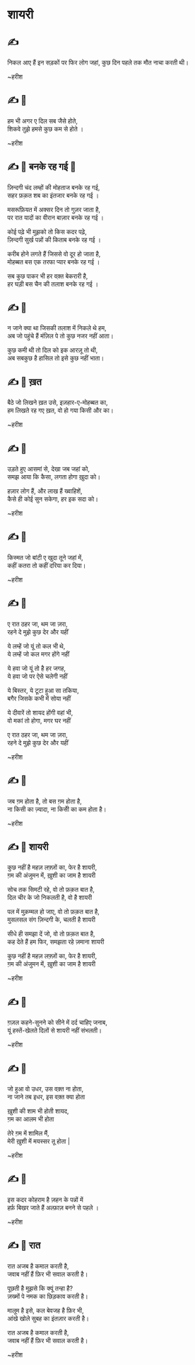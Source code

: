 # शायरी

## :writing_hand:

निकल आए हैं इन सड़कों पर फिर लोग जहां,
कुछ दिन पहले तक मौत नाचा करती थी।

~हरीश

## :writing_hand: :notebook: 

हम भी अगर ए दिल सब जैसे होते,   
शिकवे तुझे हमसे कुछ कम से होते ।

~हरीश

## :writing_hand: :notebook: बनके रह गई :arrows_counterclockwise:

ज़िन्दगी चंद लम्हों की मोहताज बनके रह गई,   
सहर फ़क़त शब का इंतजार बनके रह गई ।

मसरूफ़ियत में अक्सर दिन तो गुज़र जाता है,   
पर रात यादों का वीरान बाज़ार बनके रह गई ।

कोई पढ़े भी मुझको तो किस कदर पढ़े,    
ज़िन्दगी सुर्ख पन्नों की किताब बनके रह गई ।

करीब होने लगते हैं जिससे वो दूर हो जाता है,   
मोहब्बत बस एक तरफा प्यार बनके रह गई ।

सब कुछ पाकर भी हर वक़्त बेकरारी है,   
हर घड़ी बस चैन की तलाश बनके रह गई ।

## :writing_hand: :notebook: 

न जाने क्या था जिसकी तलाश में निकले थे हम,   
अब जो पहुंचे हैं मंज़िल पे तो कुछ नजर नहीं आता।   

कुछ कमी थी तो दिल को इक आरज़ू तो थी,   
अब सबकुछ है हासिल तो इसे कुछ नहीं भाता।   

## :writing_hand: :notebook: ख़त

बैठे जो लिखने ख़त उसे, इज़हार-ए-मोहब्बत का,   
हम लिखते रह गए ख़त, वो हो गया किसी और का।

~हरीश

## :writing_hand: :notebook:

उड़ते हुए आसमां से, देखा जब जहां को,   
समझ आया कि कैसा, लगता होगा ख़ुदा को।

हज़ार लोग हैं, और लाख हैं ख्वाहिशें,   
कैसे ही कोई सुन सकेगा, हर इक सदा को।

~हरीश
## :writing_hand: :notebook:

किस्मत जो बांटी ए खुदा तूने जहां में,   
कहीं कतरा तो कहीं दरिया कर दिया।

~हरीश

## :writing_hand: :notebook:  

ए रात ठहर जा, थम जा ज़रा,   
रहने दे मुझे कुछ देर और यहीं

ये लम्हें जो यूं तो कल भी थे,   
ये लम्हें जो कल मगर होंगे नहीं

ये हवा जो यूं तो है हर जगह,   
ये हवा जो पर ऐसे चलेगी नहीं

ये बिस्तर, ये टूटा हुआ सा तकिया,   
बगैर जिसके कभी में सोया नहीं

ये दीवारें तो शायद होंगी वहां भी,   
वो मकां तो होगा, मगर घर नहीं

ए रात ठहर जा, थम जा ज़रा,   
रहने दे मुझे कुछ देर और यहीं

~हरीश

## :writing_hand: :notebook:

जब ग़म होता है, तो बस ग़म होता है,   
ना किसी का ज़्यादा, ना किसीे का कम होता है। 

~हरीश

## :writing_hand: :notebook: शायरी


कुछ नहीं है महज़ लफ़्ज़ों का, फेर है शायरी,   
ग़म की अंजुमन में, ख़ुशी का जाम है शायरी 

सोच तक सिमटी रहे, वो तो फ़क़त बात है,   
दिल चीर के जो निकलती है, वो है शायरी

पल में मुक़म्मल हो जाए, वो तो फ़क़त बात है,    
मुसलसल संग ज़िन्दगी के, चलती है शायरी  

सीधे ही समझा दें जो, वो तो फ़क़त बात है,   
कह देते हैं हम फिर, समझता रहे ज़माना शायरी 

कुछ नहीं है महज़ लफ़्ज़ों का, फेर है शायरी,    
ग़म की अंजुमन में, ख़ुशी का जाम है शायरी 

~हरीश

## :writing_hand: :notebook:

ग़ज़ल कहने-सुनने को सीने में दर्द चाहिए जनाब,   
यूं हस्तें-खेलते दिलों से शायरी नहीं संभलती।

~हरीश

## :writing_hand: :notebook:

जो हुआ वो उधर, उस वक़्त ना होता,   
ना जाने तब इधर, इस वक़्त क्या होता

ख़ुशी की शाम भी होती शायद,   
ग़म का आलम भी होता

तेरे ग़म में शामिल मैं,    
मेरी ख़ुशी में मयस्सर तू होता | 

~हरीश

## :writing_hand: :notebook:

इस कदर कोहराम है ज़हन के पन्नों में       
हर्फ़ बिखर जाते हैं अल्फ़ाज़ बनने से पहले ।

~हरीश

## :writing_hand: :notebook: रात 

रात अजब है कमाल करती है,   
जवाब नहीं हैं फ़िर भी सवाल करती है।

पूछती है मुझसे कि क्यूं तन्हा है?    
ज़ख्मों पे नमक का छिड़काव करती है।

मालूम है इसे, कल बेवजह है फ़िर भी,   
आंखे खोले सुबह का इंतज़ार करती है।

रात अजब है कमाल करती है,   
जवाब नहीं हैं फ़िर भी सवाल करती है।

~हरीश
